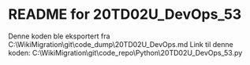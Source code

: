 # README for 20TD02U_DevOps_53
Denne koden ble eksportert fra C:\WikiMigration\git\code_dump\20TD02U_DevOps.md
Link til denne koden: C:\WikiMigration\git\code_repo\Python\20TD02U_DevOps_53.py
